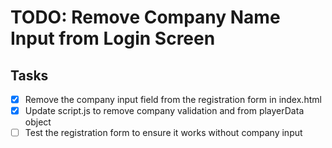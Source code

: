 # TODO: Remove Company Name Input from Login Screen

## Tasks
- [x] Remove the company input field from the registration form in index.html
- [x] Update script.js to remove company validation and from playerData object
- [ ] Test the registration form to ensure it works without company input
